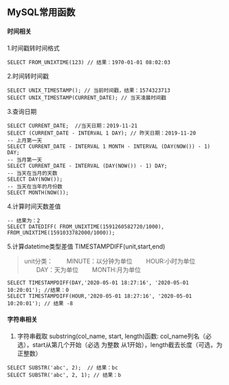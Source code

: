 ## MySQL常用函数

#### 时间相关

1.时间戳转时间格式

```
SELECT FROM_UNIXTIME(123) // 结果：1970-01-01 08:02:03
```

2.时间转时间戳

```
SELECT UNIX_TIMESTAMP(); // 当前时间戳，结果：1574323713
SELECT UNIX_TIMESTAMP(CURRENT_DATE); // 当天凌晨时间戳
```

3.查询日期

```
SELECT CURRENT_DATE;  //当天日期：2019-11-21
SELECT (CURRENT_DATE - INTERVAL 1 DAY); // 昨天日期：2019-11-20
-- 上月第一天
SELECT CURRENT_DATE - INTERVAL 1 MONTH - INTERVAL (DAY(NOW()) - 1) DAY;
-- 当月第一天
SELECT CURRENT_DATE - INTERVAL (DAY(NOW()) - 1) DAY;
-- 当天在当月的天数
SELECT DAY(NOW());
-- 当天在当年的月份数
SELECT MONTH(NOW());
```

4.计算时间天数差值

```
-- 结果为：2
SELECT DATEDIFF( FROM_UNIXTIME(1591260582720/1000), FROM_UNIXTIME(1591033782000/1000));
```

5.计算datetime类型差值 TIMESTAMPDIFF(unit,start,end)

> unit分类：
> 　　MINUTE：以分钟为单位
> 　　HOUR:小时为单位
> 　　DAY：天为单位
> 　　MONTH:月为单位

```
SELECT TIMESTAMPDIFF(DAY,'2020-05-01 18:27:16', '2020-05-01 10:20:01'); //结果：0
SELECT TIMESTAMPDIFF(HOUR,'2020-05-01 18:27:16', '2020-05-01 10:20:01'); // 结果 -8

```



#### 字符串相关

1. 字符串截取 substring(col_name, start, length)函数: col_name列名（必选），start从第几个开始（必选 为整数 从1开始），length截去长度（可选，为正整数）

```
SELECT SUBSTR('abc', 2);  // 结果：bc
SELECT SUBSTR('abc', 2, 1); // 结果：b
```



